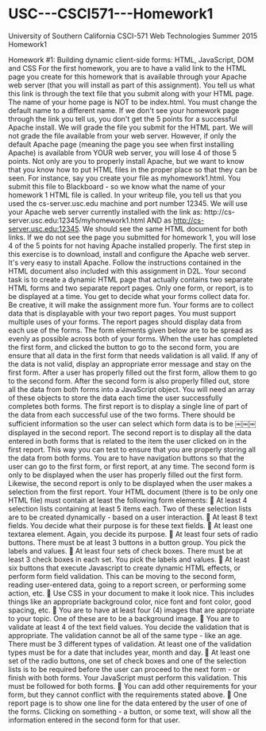 # USC---CSCI571---Homework1
University of Southern California CSCI-571 Web Technologies Summer 2015 Homework1

Homework #1: Building dynamic client-side forms: HTML, JavaScript, DOM and CSS
For the first homework, you are to have a valid link to the HTML page you create for this homework that is available through your Apache web server (that you will install as part of this assignment). You tell us what this link is through the text file that you submit along with your HTML page. The name of your home page is NOT to be index.html. You must change the default name to a different name. If we don't see your homework page through the link you tell us, you don't get the 5 points for a successful Apache install.
We will grade the file you submit for the HTML part. We will not grade the file available from your web server. However, if only the default Apache page (meaning the page you see when first installing Apache) is available from YOUR web server, you will lose 4 of those 5 points. Not only are you to properly install Apache, but we want to know that you know how to put HTML files in the proper place so that they can be seen.
For instance, say you create your file as myhomework1.html. You submit this file to Blackboard - so we know what the name of your homework 1 HTML file is called. In your writeup file, you tell us that you used the cs-server.usc.edu machine and port number 12345. We will use your Apache web server currently installed with the link as: http://cs- server.usc.edu:12345/myhomework1.html AND as http://cs-server.usc.edu:12345. We should see the same HTML document for both links. If we do not see the page you submitted for homework 1, you will lose 4 of the 5 points for not having Apache installed properly.
The first step in this exercise is to download, install and configure the Apache web server. It's very easy to install Apache. Follow the instructions contained in the HTML document also included with this assignment in D2L.
Your second task is to create a dynamic HTML page that actually contains two separate HTML forms and two separate report pages. Only one form, or report, is to be displayed at a time. You get to decide what your forms collect data for. Be creative, it will make the assignment more fun. Your forms are to collect data that is displayable with your two report pages. You must support multiple uses of your forms. The report pages should display data from each use of the forms.
The form elements given below are to be spread as evenly as possible across both of your forms. When the user has completed the first form, and clicked the button to go to the second form, you are ensure that all data in the first form that needs validation is all valid. If any of the data is not valid, display an appropriate error message and stay on the first form.
After a user has properly filled out the first form, allow them to go to the second form. After the second form is also properly filled out, store all the data from both forms into a JavaScript object. You will need an array of these objects to store the data each time the user successfully completes both forms.
The first report is to display a single line of part of the data from each successful use of the two forms. There should be sufficient information so the user can select which form data is to be
￼￼￼
displayed in the second report. The second report is to display all the data entered in both forms that is related to the item the user clicked on in the first report. This way you can test to ensure that you are properly storing all the data from both forms.
You are to have navigation buttons so that the user can go to the first form, or first report, at any time. The second form is only to be displayed when the user has properly filled out the first form. Likewise, the second report is only to be displayed when the user makes a selection from the first report.
Your HTML document (there is to be only one HTML file) must contain at least the following form elements:
 At least 4 selection lists containing at least 5 items each. Two of these selection lists are to be created dynamically - based on a user interaction.
 At least 8 text fields. You decide what their purpose is for these text fields.
 At least one textarea element. Again, you decide its purpose.
 At least four sets of radio buttons. There must be at least 3 buttons in a button group. You
pick the labels and values.
 At least four sets of check boxes. There must be at least 3 check boxes in each set. You
pick the labels and values.
 At least six buttons that execute Javascript to create dynamic HTML effects, or perform
form field validation. This can be moving to the second form, reading user-entered data,
going to a report screen, or performing some action, etc.
 Use CSS in your document to make it look nice. This includes things like an appropriate
background color, nice font and font color, good spacing, etc.
 You are to have at least four (4) images that are appropriate to your topic. One of these
are to be a background image.
 You are to validate at least 4 of the text field values. You decide the validation that is
appropriate. The validation cannot be all of the same type - like an age. There must be 3 different types of validation. At least one of the validation types must be for a date that includes year, month and day.
 At least one set of the radio buttons, one set of check boxes and one of the selection lists is to be required before the user can proceed to the next form - or finish with both forms. Your JavaScript must perform this validation. This must be followed for both forms.
 You can add other requirements for your form, but they cannot conflict with the requirements stated above.
 One report page is to show one line for the data entered by the user of one of the forms. Clicking on something - a button, or some text, will show all the information entered in the second form for that user.
